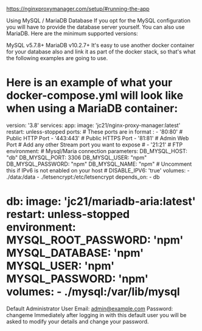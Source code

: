 https://nginxproxymanager.com/setup/#running-the-app


Using MySQL / MariaDB Database
If you opt for the MySQL configuration you will have to provide the database server yourself. You can also use MariaDB. Here are the minimum supported versions:

MySQL v5.7.8+
MariaDB v10.2.7+
It's easy to use another docker container for your database also and link it as part of the docker stack, so that's what the following examples are going to use.

Here is an example of what your docker-compose.yml will look like when using a MariaDB container:
=====================================================================================================
version: '3.8'
services:
  app:
    image: 'jc21/nginx-proxy-manager:latest'
    restart: unless-stopped
    ports:
      # These ports are in format <host-port>:<container-port>
      - '80:80' # Public HTTP Port
      - '443:443' # Public HTTPS Port
      - '81:81' # Admin Web Port
      # Add any other Stream port you want to expose
      # - '21:21' # FTP
    environment:
      # Mysql/Maria connection parameters:
      DB_MYSQL_HOST: "db"
      DB_MYSQL_PORT: 3306
      DB_MYSQL_USER: "npm"
      DB_MYSQL_PASSWORD: "npm"
      DB_MYSQL_NAME: "npm"
      # Uncomment this if IPv6 is not enabled on your host
      # DISABLE_IPV6: 'true'
    volumes:
      - ./data:/data
      - ./letsencrypt:/etc/letsencrypt
    depends_on:
      - db

  db:
    image: 'jc21/mariadb-aria:latest'
    restart: unless-stopped
    environment:
      MYSQL_ROOT_PASSWORD: 'npm'
      MYSQL_DATABASE: 'npm'
      MYSQL_USER: 'npm'
      MYSQL_PASSWORD: 'npm'
    volumes:
      - ./mysql:/var/lib/mysql
=====================================================================================================
Default Administrator User
Email:    admin@example.com
Password: changeme
Immediately after logging in with this default user you will be asked to modify your details and change your password.